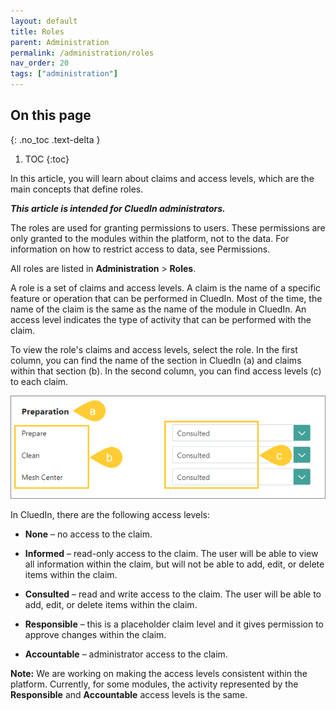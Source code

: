 ```yaml
---
layout: default
title: Roles
parent: Administration
permalink: /administration/roles
nav_order: 20
tags: ["administration"]
---
```

## On this page
{: .no_toc .text-delta }
1. TOC
{:toc}

In this article, you will learn about claims and access levels, which are the main concepts that define roles.

_**This article is intended for CluedIn administrators.**_

The roles are used for granting permissions to users. These permissions are only granted to the modules within the platform, not to the data. For information on how to restrict access to data, see Permissions.

All roles are listed in **Administration** > **Roles**.

A role is a set of claims and access levels. A claim is the name of a specific feature or operation that can be performed in CluedIn. Most of the time, the name of the claim is the same as the name of the module in CluedIn. An access level indicates the type of activity that can be performed with the claim. 

To view the role's claims and access levels, select the role. In the first column, you can find the name of the section in CluedIn (a) and claims within that section (b). In the second column, you can find access levels (c) to each claim.

![roles-1.png](../../assets/images/administration/roles/roles-1.png)

In CluedIn, there are the following access levels:

- **None** – no access to the claim.

- **Informed** – read-only access to the claim. The user will be able to view all information within the claim, but will not be able to add, edit, or delete items within the claim.

- **Consulted** – read and write access to the claim. The user will be able to add, edit, or delete items within the claim.

- **Responsible** – this is a placeholder claim level and it gives permission to approve changes within the claim.

- **Accountable** – administrator access to the claim.

**Note:** We are working on making the access levels consistent within the platform. Currently, for some modules, the activity represented by the **Responsible** and **Accountable** access levels is the same.